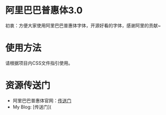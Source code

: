 # 阿里巴巴普惠体3.0

初衷：方便大家使用阿里巴巴普惠体字体，开源好看的字体，感谢阿里的贡献~

# 使用方法

请根据项目内CSS文件指引使用。

# 资源传送门

- 阿里巴巴普惠体官网：[传送门](https://www.alibabafonts.com/#/home)
- My Blog: [传送门](